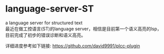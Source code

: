 # language-server-ST
a language server for structured text  
最近在做工控语言(ST)的language server，相信是目前第一个语义高亮的lsp，  
目前完成了初步的错误诊断和语义高亮。

详细进度参考如下链接:
https://github.com/david9991/plcc-plugin
